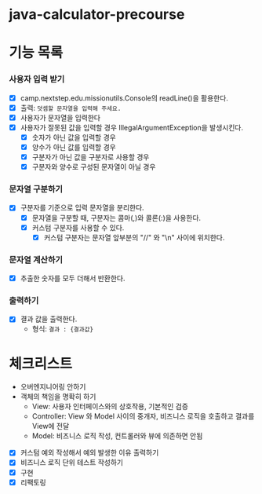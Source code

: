 # java-calculator-precourse

# 기능 목록

### 사용자 입력 받기

- [x] camp.nextstep.edu.missionutils.Console의 readLine()을 활용한다.
- [x] 출력: `덧셈할 문자열을 입력해 주세요.`
- [x] 사용자가 문자열을 입력한다
- [x] 사용자가 잘못된 값을 입력할 경우 IllegalArgumentException을 발생시킨다.
    - [x] 숫자가 아닌 값을 입력할 경우
    - [x] 양수가 아닌 값를 입력할 경우
    - [x] 구분자가 아닌 값을 구분자로 사용할 경우
    - [x] 구분자와 양수로 구성된 문자열이 아닐 경우

### 문자열 구분하기

- [x] 구분자를 기준으로 입력 문자열을 분리한다.
    - [x] 문자열을 구분할 때, 구분자는 콤마(,)와 콜론(:)을 사용한다.
    - [x] 커스텀 구분자를 사용할 수 있다.
        - [x] 커스텀 구분자는 문자열 앞부분의 "//" 와 "\n" 사이에 위치한다.

### 문자열 계산하기

- [x] 추출한 숫자를 모두 더해서 반환한다.

### 출력하기

- [x] 결과 값을 출력한다.
    - 형식: `결과 : {결과값}`

# 체크리스트

- 오버엔지니어링 안하기
- 객체의 책임을 명확히 하기
    - View: 사용자 인터페이스와의 상호작용, 기본적인 검증
    - Controller: View 와 Model 사이의 중개자, 비즈니스 로직을 호출하고 결과를 View에 전달
    - Model: 비즈니스 로직 작성, 컨트롤러와 뷰에 의존하면 안됨
- [x] 커스텀 예외 작성해서 예외 발생한 이유 출력하기
- [x] 비즈니스 로직 단위 테스트 작성하기
- [x] 구현
- [x] 리팩토링